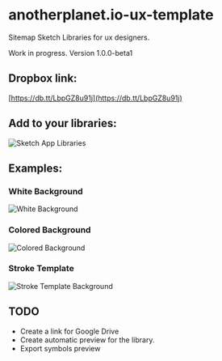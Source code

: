 # anotherplanet.io-ux-template

Sitemap Sketch Libraries for ux designers.

Work in progress. Version 1.0.0-beta1

## Dropbox link:

[https://db.tt/LbpGZ8u91j](https://db.tt/LbpGZ8u91j)

## Add to your libraries:

![Sketch App Libraries](./assets/libraries-sketchapp.png)

## Examples:

### White Background

![White Background](./assets/ux-white-background.png)

### Colored Background

![Colored Background](./assets/ux-fill-color-background.png)

### Stroke Template

![Stroke Template Background](./assets/ux-stroke-color-background.png)

## TODO

- Create a link for Google Drive
- Create automatic preview for the library.
- Export symbols preview
